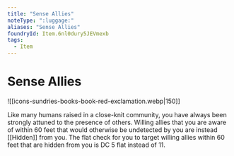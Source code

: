 ```yaml
---
title: "Sense Allies"
noteType: ":luggage:"
aliases: "Sense Allies"
foundryId: Item.6nl0dury5JEVmexb
tags:
  - Item
---
```


# Sense Allies
![[icons-sundries-books-book-red-exclamation.webp|150]]

Like many humans raised in a close-knit community, you have always been strongly attuned to the presence of others. Willing allies that you are aware of within 60 feet that would otherwise be undetected by you are instead [[Hidden]] from you. The flat check for you to target willing allies within 60 feet that are hidden from you is DC 5 flat instead of 11.

